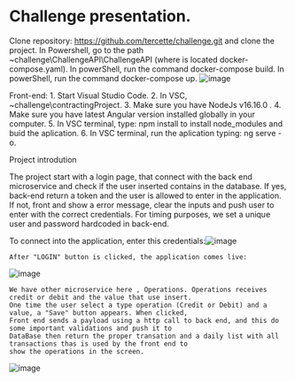# Challenge presentation.

Clone repository: https://github.com/tercette/challenge.git and clone the project.
In Powershell, go to the path ~challenge\ChallengeAPI\ChallengeAPI (where is located docker-compose.yaml).
In powerShell, run the command docker-compose build.
In powerShell, run the command docker-compose up.
![image](https://user-images.githubusercontent.com/90712354/217625700-be143202-3055-491e-9404-dc583e70c352.png)

Front-end:
	1. Start Visual Studio Code.
	2. In VSC, ~challenge\contractingProject.
	3. Make sure you have NodeJs v16.16.0 .
	4. Make sure you have latest Angular version installed globally in your computer.
	5. In VSC terminal, type: npm install to install node_modules and buid the aplication.
	6. In VSC terminal, run the aplication typing: ng serve -o.

Project introdution

The project start with a login page, that connect with the back end microservice and check if the user inserted contains in the database. If yes, back-end return a token and the user is allowed to enter in the application. If not, front and show a error message, clear the inputs and push user to enter with the correct credentials. For timing purposes, we set a unique user and password hardcoded in back-end. 

To connect into the application, enter this credentials:![image](https://user-images.githubusercontent.com/90712354/217627644-6d241bd7-1a4d-4b37-be56-59be9b65080f.png)

	After "LOGIN" button is clicked, the application comes live:
![image](https://user-images.githubusercontent.com/90712354/217627769-d771ce90-80ff-4fe2-923c-239a02b99304.png)

	We have other microservice here , Operations. Operations receives credit or debit and the value that use insert.
	One time the user select a type operation (Credit or Debit) and a value, a "Save" button appears. When clicked, 
	Front end sends a payload using a http call to back end, and this do some important validations and push it to
	DataBase then return the proper transation and a daily list with all transactions thas is used by the front end to 
	show the operations in the screen. 
	
![image](https://user-images.githubusercontent.com/90712354/217628287-70c2834c-82a9-4320-bc9a-209193752478.png)



	


